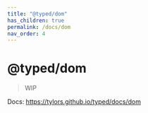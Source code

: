 ```yaml
---
title: "@typed/dom"
has_children: true
permalink: /docs/dom
nav_order: 4
---
```


# @typed/dom

> WIP

Docs: https://tylors.github.io/typed/docs/dom

